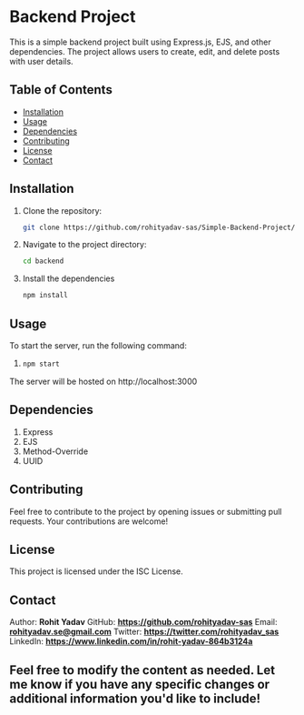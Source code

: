 # Backend Project

This is a simple backend project built using Express.js, EJS, and other dependencies. The project allows users to create, edit, and delete posts with user details.

## Table of Contents

- [Installation](#installation)
- [Usage](#usage)
- [Dependencies](#dependencies)
- [Contributing](#contributing)
- [License](#license)
- [Contact](#contact)

## Installation

1. Clone the repository:
   ```bash
   git clone https://github.com/rohityadav-sas/Simple-Backend-Project/

3. Navigate to the project directory:
   ```bash
   cd backend
   
5. Install the dependencies
   ```bash
   npm install

## Usage
To start the server, run the following command:
1. ```bash
   npm start

The server will be hosted on http://localhost:3000

## Dependencies
1. Express
2. EJS
3. Method-Override
4. UUID

## Contributing
Feel free to contribute to the project by opening issues or submitting pull requests. Your contributions are welcome!

## License
This project is licensed under the ISC License.

## Contact
Author: **Rohit Yadav**
GitHub: **https://github.com/rohityadav-sas**
Email: **rohityadav.se@gmail.com**
Twitter: **https://twitter.com/rohityadav_sas**
LinkedIn: **https://www.linkedin.com/in/rohit-yadav-864b3124a**


## Feel free to modify the content as needed. Let me know if you have any specific changes or additional information you'd like to include!
